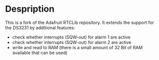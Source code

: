 # Despription
This is a fork of the Adafruit RTCLib repository.
It extends the support for the DS3231 by additional features:
* check whether interrupts (SQW-out) for alarm 1 are active
* check whether interrupts (SQW-out) for alarm 2 are active
* write and read to RAM (there is a small amount of 32 Bit of RAM available that can be used)
